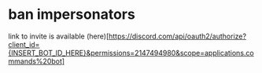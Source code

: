 # ban impersonators

link to invite is available (here)[https://discord.com/api/oauth2/authorize?client_id={INSERT_BOT_ID_HERE}&permissions=2147494980&scope=applications.commands%20bot]

